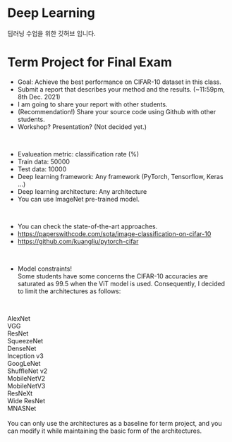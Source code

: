 # Deep Learning
딥러닝 수업을 위한 깃허브 입니다.

# Term Project for Final Exam
- Goal: Achieve the best performance on CIFAR-10 dataset in this class.
- Submit a report that describes your method and the results. (~11:59pm, 8th Dec. 2021)
- I am going to share your report with other students.
- (Recommendation!) Share your source code using Github with other students.
- Workshop? Presentation? (Not decided yet.)
<br>

- Evalueation metric: classification rate (%)
- Train data: 50000
- Test data: 10000
- Deep learning framework: Any framework (PyTorch, Tensorflow, Keras ...)
- Deep learning architecture: Any architecture
- You can use ImageNet pre-trained model.
<br>

- You can check the state-of-the-art approaches.
- https://paperswithcode.com/sota/image-classification-on-cifar-10
- https://github.com/kuangliu/pytorch-cifar
<br>

- Model constraints!<br>
Some students have some concerns the CIFAR-10 accuracies are saturated as 99.5 when the ViT model is used.
Consequently, I decided to limit the architectures as follows:
<br>

AlexNet<br>
VGG<br>
ResNet<br>
SqueezeNet<br>
DenseNet<br>
Inception v3<br>
GoogLeNet<br>
ShuffleNet v2<br>
MobileNetV2<br>
MobileNetV3<br>
ResNeXt<br>
Wide ResNet<br>
MNASNet<br>
<br>
You can only use the architectures as a baseline for term project, and you can modify it while maintaining the basic form of the architectures.

